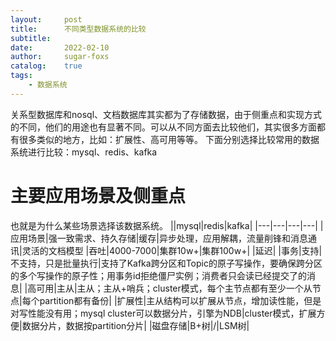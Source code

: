```yaml
---
layout:     post
title:      不同类型数据系统的比较
subtitle:   
date:       2022-02-10
author:     sugar-foxs
catalog: 	true
tags:
    - 数据系统
---
```


关系型数据库和nosql、文档数据库其实都为了存储数据，由于侧重点和实现方式的不同，他们的用途也有显著不同。可以从不同方面去比较他们，其实很多方面都有很多类似的地方，比如：扩展性、高可用等等。
下面分别选择比较常用的数据系统进行比较：mysql、redis、kafka

# 主要应用场景及侧重点
也就是为什么某些场景选择该数据系统。
||mysql|redis|kafka|
|---|---|---|---|
|应用场景|强一致需求、持久存储|缓存|异步处理，应用解耦，流量削锋和消息通讯|灵活的文档模型
|吞吐|4000-7000|集群10w+|集群100w+|
|延迟|
|事务|支持|不支持，只是批量执行|支持了Kafka跨分区和Topic的原子写操作，要确保跨分区的多个写操作的原子性；用事务id拒绝僵尸实例；消费者只会读已经提交了的消息|
|高可用|主从|主从；主从+哨兵；cluster模式，每个主节点都有至少一个从节点|每个partition都有备份|
|扩展性|主从结构可以扩展从节点，增加读性能，但是对写性能没有用；mysql cluster可以数据分片，引擎为NDB|cluster模式，扩展方便|数据分片，数据按partition分片|
|磁盘存储|B+树|/|LSM树|



